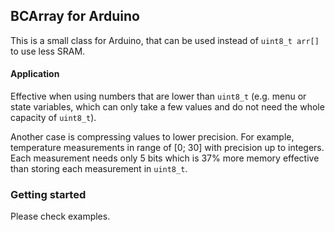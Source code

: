 
## BCArray for Arduino

This is a small class for Arduino, that can be used instead of `uint8_t arr[]` to use less SRAM.

#### Application

Effective when using numbers that are lower than `uint8_t` (e.g. menu or state variables, which can only take a few values and do not need the whole capacity of `uint8_t`).

Another case is compressing values to lower precision. For example, temperature measurements in range of [0; 30] with precision up to integers. Each measurement needs only 5 bits which is 37% more memory effective than storing each measurement in `uint8_t`.

### Getting started
Please check examples.